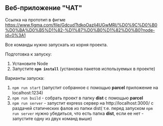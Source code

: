## Веб-приложение "ЧАТ"


Ссылка на прототип в фигме https://www.figma.com/file/GdcudTtdkoOazIj4UGwMRI/%D0%9C%D0%B0%D0%BA%D0%B5%D1%82-%D1%87%D0%B0%D1%82%D0%B0?node-id=0%3A1
 
Все команды нужно запускать из корня проекта.

Подготовка к запуску:
1) Установите Node
2) Запустите **`npm install`** (установка пакетов используемых в проекте)

Варианты запуска:
1) `npm run start` (запустит  собранное с помощью **parcel** приложение на localhost:1234)
2) `npm run build` - собрать проект в папку **dist**  с помощью **parcel**
3) `npm run server` - запустит express сервер на http://localhost:3000/ с раздачей статических фалов из папки dist( т.е. перед запуском `npm run server` нужно убедиться, что есть папка **dist**, если ее нет - запустите одну из двух команд выше)